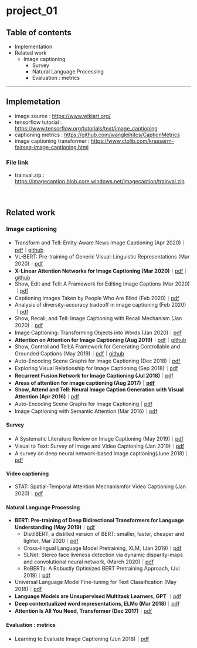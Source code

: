 # project_01

## Table of contents

- Implementation
- Related work
  - Image captioning
    - Survey
    - Natural Language Processing
    - Evaluation : metrics

    
---


## Implemetation
- image source : https://www.wikiart.org/
- tensorflow tutorial : https://www.tensorflow.org/tutorials/text/image_captioning
- captioning metrics : https://github.com/wangleihitcs/CaptionMetrics
- image captioning transformer : https://www.ctolib.com/krasserm-fairseq-image-captioning.html

### File link
- trainval.zip : https://imagecaption.blob.core.windows.net/imagecaption/trainval.zip
<br><br><br>

## Related work

### Image captioning

- Transform and Tell: Entity-Aware News Image Captioning (Apr 2020)｜[pdf](https://arxiv.org/abs/2004.08070)｜[github](https://github.com/alasdairtran/transform-and-tell)
- VL-BERT: Pre-training of Generic Visual-Linguistic Representations (Mar 2020)｜[pdf](https://openreview.net/forum?id=SygXPaEYvH)
- <b>X-Linear Attention Networks for Image Captioning (Mar 2020)</b>｜[pdf](https://arxiv.org/abs/2003.14080)｜[github](https://github.com/Panda-Peter/image-captioning)
- Show, Edit and Tell: A Framework for Editing Image Captions (Mar 2020)｜[pdf](https://arxiv.org/abs/2003.03107)
- Captioning Images Taken by People Who Are Blind (Feb 2020)｜[pdf](https://arxiv.org/abs/2002.08565)
- Analysis of diversity-accuracy tradeoff in image captioning (Feb 2020)｜[pdf](https://arxiv.org/abs/2002.11848)
- Show, Recall, and Tell: Image Captioning with Recall Mechanism (Jan 2020)｜[pdf](https://arxiv.org/abs/2001.05876)
- Image Captioning: Transforming Objects into Words (Jan 2020)｜[pdf](https://arxiv.org/abs/1906.05963)
- <b>Attention on Attention for Image Captioning (Aug 2019)</b>｜[pdf](https://arxiv.org/abs/1908.06954)｜[github](https://github.com/husthuaan/AoANet)
- Show, Control and Tell:A Framework for Generating Controllable and Grounded Captions (May 2019)｜[pdf](https://arxiv.org/pdf/1811.10652.pdf)｜[github](https://github.com/aimagelab/show-control-and-tell)
- Auto-Encoding Scene Graphs for Image Captioning (Dec 2018)｜[pdf](https://arxiv.org/abs/1812.02378)
- Exploring Visual Relationship for Image Captioning (Sep 2018)｜[pdf](https://arxiv.org/abs/1809.07041)
- <b>Recurrent Fusion Network for Image Captioning (Jul 2018)</b>｜[pdf](https://arxiv.org/abs/1807.09986)
- <b>Areas of attention for image captioning (Aug 2017)｜[pdf](https://arxiv.org/abs/1612.01033)</b>
- <b>Show, Attend and Tell: Neural Image Caption Generation with Visual Attention (Apr 2016)</b>｜[pdf](https://arxiv.org/abs/1502.03044)
- Auto-Encoding Scene Graphs for Image Captioning｜[pdf](https://arxiv.org/abs/1812.02378)
- Image Captioning with Semantic Attention (Mar 2016)｜[pdf](https://arxiv.org/abs/1603.03925)

#### Survey

- A Systematic Literature Review on Image Captioning (May 2019)｜[pdf](https://www.mdpi.com/2076-3417/9/10/2024)
- Visual to Text: Survey of Image and Video Captioning (Jan 2019)｜[pdf](https://www.researchgate.net/publication/330708929_Visual_to_Text_Survey_of_Image_and_Video_Captioning)
- A survey on deep neural network-based image captioning(June 2018)｜[pdf](https://link.springer.com/article/10.1007/s00371-018-1566-y)

#### Video captioning

- STAT: Spatial-Temporal Attention Mechanismfor Video Captioning (Jan 2020)｜[pdf](https://ieeexplore.ieee.org/stamp/stamp.jsp?tp=&arnumber=8744407&tag=1)

#### Natural Language Processing
- <b>BERT: Pre-training of Deep Bidirectional Transformers for Language Understanding (May 2019)</b>｜[pdf](https://arxiv.org/abs/1810.04805)
  - DistilBERT, a distilled version of BERT: smaller, faster, cheaper and lighter, Mar 2020｜[pdf](https://arxiv.org/abs/1910.01108)
  - Cross-lingual Language Model Pretraining, XLM, (Jan 2019)｜[pdf](https://arxiv.org/abs/1901.07291)
  - SLNet: Stereo face liveness detection via dynamic disparity-maps and convolutional neural network, (March 2020)｜[pdf](https://www.sciencedirect.com/science/article/abs/pii/S0957417419307195)
  - RoBERTa: A Robustly Optimized BERT Pretraining Approach, (Jul 2019)｜[pdf](https://arxiv.org/abs/1907.11692)
- Universal Language Model Fine-tuning for Text Classification (May 2018)｜[pdf](https://arxiv.org/abs/1801.06146v5)
- <b>Language Models are Unsupervised Multitask Learners, GPT</b> ｜[pdf](https://d4mucfpksywv.cloudfront.net/better-language-models/language_models_are_unsupervised_multitask_learners.pdf)
- <b>Deep contextualized word representations, ELMo (Mar 2018)</b>｜[pdf](https://arxiv.org/abs/1802.05365v2)
- <b>Attention Is All You Need, Transformer (Dec 2017)</b>｜[pdf](https://arxiv.org/abs/1706.03762)

#### Evaluation : metrics

- Learning to Evaluate Image Captioning (Jun 2018)｜[pdf](https://arxiv.org/abs/1806.06422)
